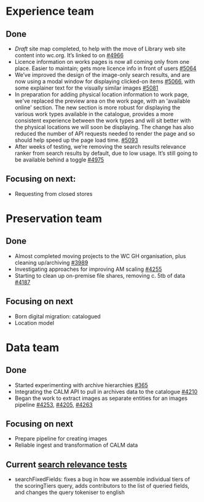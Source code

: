 # Experience team
## Done
-	*Draft* site map completed, to help with the move of Library web site content into wc.org. It’s linked to on [#4966](https://github.com/wellcometrust/wellcomecollection.org/issues/4966)
-	Licence information on works pages is now all coming only from one place. Easier to maintain; gets more licence info in front of users [#5064](https://github.com/wellcometrust/wellcomecollection.org/issues/5064)
-	We’ve improved the design of the image-only search results, and are now using a modal window for displaying clicked-on items  [#5066](https://github.com/wellcometrust/wellcomecollection.org/issues/5066),  with some explainer text for the visually similar images [#5081](https://github.com/wellcometrust/wellcomecollection.org/issues/5081)
-	In preparation for adding physical location information to work page, we've replaced the preview area on the work page, with an 'available online' section. The new section is more robust for displaying the various work types available in the catalogue, provides a more consistent experience between the work types and will sit better with the physical locations we will soon be displaying. The change has also reduced the number of API requests needed to render the page and so should help speed up the page load time.  [#5093](https://github.com/wellcometrust/wellcomecollection.org/issues/5093)
-	After weeks of testing, we’re removing the search results relevance ranker from search results by default, due to low usage. It’s still going to be available behind a toggle [#4975](https://github.com/wellcometrust/wellcomecollection.org/issues/4975)

## Focusing on next:
- Requesting from closed stores

# Preservation team
## Done
- Almost completed moving projects to the WC GH organisation, plus cleaning up/archiving [#3989](https://github.com/wellcomecollection/platform/issues/3989)
- Investigating approaches for improving AM scaling [#4255](https://github.com/wellcomecollection/platform/issues/4255)
- Starting to clean up on-premise file shares, removing c. 5tb of data [#4187](https://github.com/wellcomecollection/platform/issues/4187)

## Focusing on next
- Born digital migration: catalogued
- Location model


# Data team
## Done
- Started experimenting with archive hierarchies [#365](https://github.com/wellcometrust/catalogue/pull/365)
- Integrating the CALM API to pull in archives data to the catalogue [#4210](https://github.com/wellcomecollection/platform/issues/4210)
- Began the work to extract images as separate entities for an images pipeline [#4253](https://github.com/wellcomecollection/platform/issues/4253), [#4205](https://github.com/wellcomecollection/platform/issues/4205), [#4263](https://github.com/wellcomecollection/platform/issues/4263)

## Focusing on next
- Prepare pipeline for creating images
- Reliable ingest and transformation of CALM data

## Current [search relevance tests](https://docs.wellcomecollection.org/catalogue/search_relevance/tests)
-	searchFixedFields: fixes a bug in how we assemble individual tiers of the scoringTiers query, adds contributors to the list of queried fields, and changes the query tokeniser to english
